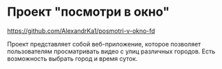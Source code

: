 # Проект "посмотри в окно"
https://github.com/AlexandrKa1/posmotri-v-okno-fd

Проект представляет собой веб-приложение, которое позволяет пользователям просматривать видео с улиц различных городов. Есть возможность выбрать город и время суток.